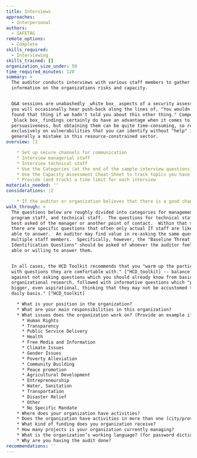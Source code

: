 ```yaml
---
title: Interviews
approaches:
  - Interpersonal
authors:
  - SAFETAG
remote_options:
  - Complete
skills_required:
  - Interviewing
skills_trained: []
organization_size_under: 50
time_required_minutes: 120
summary: >
  The auditor conducts interviews with various staff members to gather
  information on the organizations risks and capacity.


  Q&A sessions are unabashedly _white box_ aspects of a security assessment, and
  you will occasionally hear push-back along the lines of, "You wouldn't have
  found that thing if we hadn't told you about this other thing." Compelling
  _black box_ findings certainly do have an advantage when it comes to
  persuasiveness, but obtaining them can be quite time-consuming, so relying
  exclusively on vulnerabilities that you can identify without "help" is
  generally a mistake in this resource-constrained sector.
overview: |2

    * Set up secure channels for communication
    * Interview managerial staff
    * Interview technical staff
    * Use the Categories (at the end of the sample interview questions) to help scope which questions to ask
    * Use the Capacity Assessment Cheat-Sheet to track topics you have covered
    * Provide (and track) a time limit for each interview
materials_needed: ''
considerations: |2

    * If the auditor or organization believes that there is a good chance of surveillance on the channel you are communicating over, do the rest of the interview on a secured channel or in person where possible, though some information-gathering is critical to do before planning the audit. Inability to do so contributes towards a no-go situation.
walk_through: >
  The questions below are roughly divided into categories for management,
  program staff, and technical staff.  The questions for technical staff may be
  best asked of the manager or another point of contact.  Within that section,
  there are specific questions that often only actual IT staff are likely to be
  able to answer.  An auditor may find value in re-asking the same questions to
  multiple staff members.  Specifically, however, the "Baseline Threat
  Identification Questions" should be asked of whoever the auditor feels most
  able or willing to answer them.


  In all cases, the HCD Toolkit recommends that you "warm up the participant
  with questions they are comfortable with." [^HCD_toolkit] -- balance this
  against not asking questions which you should already know from basic
  organizational research, followed with informative questions which "prompt
  bigger, even aspirational, thinking that they may not be accustomed to on a
  daily basis." [^HCD_toolkit]

    * What is your position in the organization?
    * What are your main responsibilities in this organization?
    * What issues does the organization work on? (Provide an example if needed - examples below)
      * Human Rights
      * Transparency
      * Public Service Delivery
      * Health
      * Free Media and Information
      * Climate Issues
      * Gender Issues
      * Poverty Alleviation
      * Community Building
      * Peace promotion
      * Agricultural Development
      * Entrepreneurship
      * Water, Sanitation
      * Transportation
      * Disaster Relief
      * Other
      * No Specific Mandate
    * Where does your organization have activities?
    * Does the organization have activities in more than one (city/province/country/region)
    * What kind of funding does you organization receive?
    * How many projects is your organization currently managing?
    * What is the organization’s working language? (for password dictionary)
    * Why are you having the audit done?
recommendations: ''
---
```


